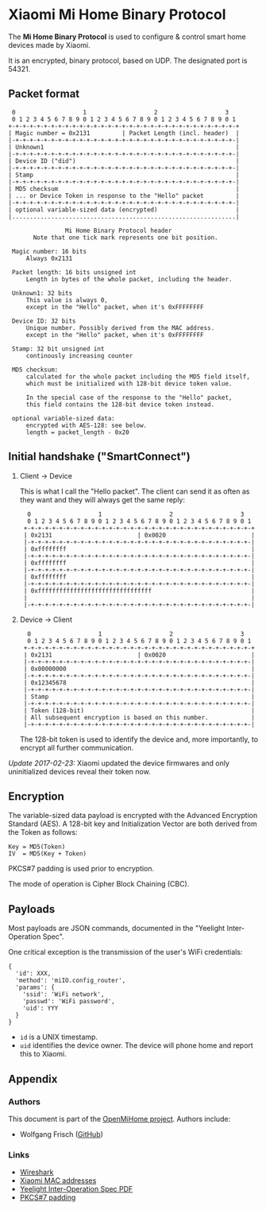 # Xiaomi Mi Home Binary Protocol

The **Mi Home Binary Protocol** is used to configure & control smart home devices made by Xiaomi.

It is an encrypted, binary protocol, based on UDP. The designated port is 54321.

## Packet format

     0                   1                   2                   3   
     0 1 2 3 4 5 6 7 8 9 0 1 2 3 4 5 6 7 8 9 0 1 2 3 4 5 6 7 8 9 0 1 
    +-+-+-+-+-+-+-+-+-+-+-+-+-+-+-+-+-+-+-+-+-+-+-+-+-+-+-+-+-+-+-+-+
    | Magic number = 0x2131         | Packet Length (incl. header)  |
    |-+-+-+-+-+-+-+-+-+-+-+-+-+-+-+-+-+-+-+-+-+-+-+-+-+-+-+-+-+-+-+-|
    | Unknown1                                                      |
    |-+-+-+-+-+-+-+-+-+-+-+-+-+-+-+-+-+-+-+-+-+-+-+-+-+-+-+-+-+-+-+-|
    | Device ID ("did")                                             |
    |-+-+-+-+-+-+-+-+-+-+-+-+-+-+-+-+-+-+-+-+-+-+-+-+-+-+-+-+-+-+-+-|
    | Stamp                                                         |
    |-+-+-+-+-+-+-+-+-+-+-+-+-+-+-+-+-+-+-+-+-+-+-+-+-+-+-+-+-+-+-+-|
    | MD5 checksum                                                  |
    | ... or Device Token in response to the "Hello" packet         |
    |-+-+-+-+-+-+-+-+-+-+-+-+-+-+-+-+-+-+-+-+-+-+-+-+-+-+-+-+-+-+-+-|
    | optional variable-sized data (encrypted)                      |
    |...............................................................|
    
                    Mi Home Binary Protocol header
           Note that one tick mark represents one bit position.
     
     Magic number: 16 bits
         Always 0x2131
         
     Packet length: 16 bits unsigned int
         Length in bytes of the whole packet, including the header.
      
     Unknown1: 32 bits
         This value is always 0,
         except in the "Hello" packet, when it's 0xFFFFFFFF
         
     Device ID: 32 bits
         Unique number. Possibly derived from the MAC address.
         except in the "Hello" packet, when it's 0xFFFFFFFF
 
     Stamp: 32 bit unsigned int
         continously increasing counter
         
     MD5 checksum:
         calculated for the whole packet including the MD5 field itself,
         which must be initialized with 128-bit device token value.
         
         In the special case of the response to the "Hello" packet,
         this field contains the 128-bit device token instead.
     
     optional variable-sized data:
         encrypted with AES-128: see below.
         length = packet_length - 0x20
          

## Initial handshake ("SmartConnect")

1. Client → Device

	This is what I call the "Hello packet". The client can send it as often as 
	they want and they will always get the same reply:
	
         0                   1                   2                   3   
         0 1 2 3 4 5 6 7 8 9 0 1 2 3 4 5 6 7 8 9 0 1 2 3 4 5 6 7 8 9 0 1 
        +-+-+-+-+-+-+-+-+-+-+-+-+-+-+-+-+-+-+-+-+-+-+-+-+-+-+-+-+-+-+-+-+
        | 0x2131                        | 0x0020                        |
        |-+-+-+-+-+-+-+-+-+-+-+-+-+-+-+-+-+-+-+-+-+-+-+-+-+-+-+-+-+-+-+-|
        | 0xffffffff                                                    |
        |-+-+-+-+-+-+-+-+-+-+-+-+-+-+-+-+-+-+-+-+-+-+-+-+-+-+-+-+-+-+-+-|
        | 0xffffffff                                                    |
        |-+-+-+-+-+-+-+-+-+-+-+-+-+-+-+-+-+-+-+-+-+-+-+-+-+-+-+-+-+-+-+-|
        | 0xffffffff                                                    |
        |-+-+-+-+-+-+-+-+-+-+-+-+-+-+-+-+-+-+-+-+-+-+-+-+-+-+-+-+-+-+-+-|
        | 0xffffffffffffffffffffffffffffffff                            |
        |                                                               |
        |-+-+-+-+-+-+-+-+-+-+-+-+-+-+-+-+-+-+-+-+-+-+-+-+-+-+-+-+-+-+-+-|
      

2. Device → Client

         0                   1                   2                   3   
         0 1 2 3 4 5 6 7 8 9 0 1 2 3 4 5 6 7 8 9 0 1 2 3 4 5 6 7 8 9 0 1 
        +-+-+-+-+-+-+-+-+-+-+-+-+-+-+-+-+-+-+-+-+-+-+-+-+-+-+-+-+-+-+-+-+
        | 0x2131                        | 0x0020                        |
        |-+-+-+-+-+-+-+-+-+-+-+-+-+-+-+-+-+-+-+-+-+-+-+-+-+-+-+-+-+-+-+-|
        | 0x00000000                                                    |
        |-+-+-+-+-+-+-+-+-+-+-+-+-+-+-+-+-+-+-+-+-+-+-+-+-+-+-+-+-+-+-+-|
        | 0x12345678                                                    |
        |-+-+-+-+-+-+-+-+-+-+-+-+-+-+-+-+-+-+-+-+-+-+-+-+-+-+-+-+-+-+-+-|
        | Stamp                                                         |
        |-+-+-+-+-+-+-+-+-+-+-+-+-+-+-+-+-+-+-+-+-+-+-+-+-+-+-+-+-+-+-+-|
        | Token (128-bit)                                               |
        | All subsequent encryption is based on this number.            |
        |-+-+-+-+-+-+-+-+-+-+-+-+-+-+-+-+-+-+-+-+-+-+-+-+-+-+-+-+-+-+-+-|
       
	The 128-bit token is used to identify the device and, more importantly, to 
	encrypt all further communication.

*Update 2017-02-23:* Xiaomi updated the device firmwares and only 
uninitialized devices reveal their token now. 

## Encryption
The variable-sized data payload is encrypted with the Advanced Encryption 
Standard (AES). A 128-bit key and Initialization Vector are both derived from 
the Token as follows:

    Key = MD5(Token)
    IV  = MD5(Key + Token)
    
PKCS#7 padding is used prior to encryption.

The mode of operation is Cipher Block Chaining (CBC).

## Payloads
Most payloads are JSON commands, documented in the "Yeelight Inter-Operation 
Spec".

One critical exception is the transmission of the user's WiFi credentials:

    {
      'id': XXX, 
      'method': 'miIO.config_router',
      'params': {
        'ssid': 'WiFi network',
        'passwd': 'WiFi password',
        'uid': YYY
      }
    }

* `id` is a UNIX timestamp.
* `uid` identifies the device owner. The device will phone home and report this to Xiaomi.



## Appendix
### Authors
This document is part of the [OpenMiHome project](https://github.com/openmihome). Authors include:

 * Wolfgang Frisch ([GitHub](https://github.com/wfr))
 
### Links
 * [Wireshark](https://www.wireshark.org/)
 * [Xiaomi MAC addresses](http://hwaddress.com/company/xiaomi-communications-co-ltd)
 * [Yeelight Inter-Operation Spec PDF](http://www.yeelight.com/download/Yeelight_Inter-Operation_Spec.pdf)
 * [PKCS#7 padding](https://en.wikipedia.org/wiki/Padding_\(cryptography\)#PKCS7)

